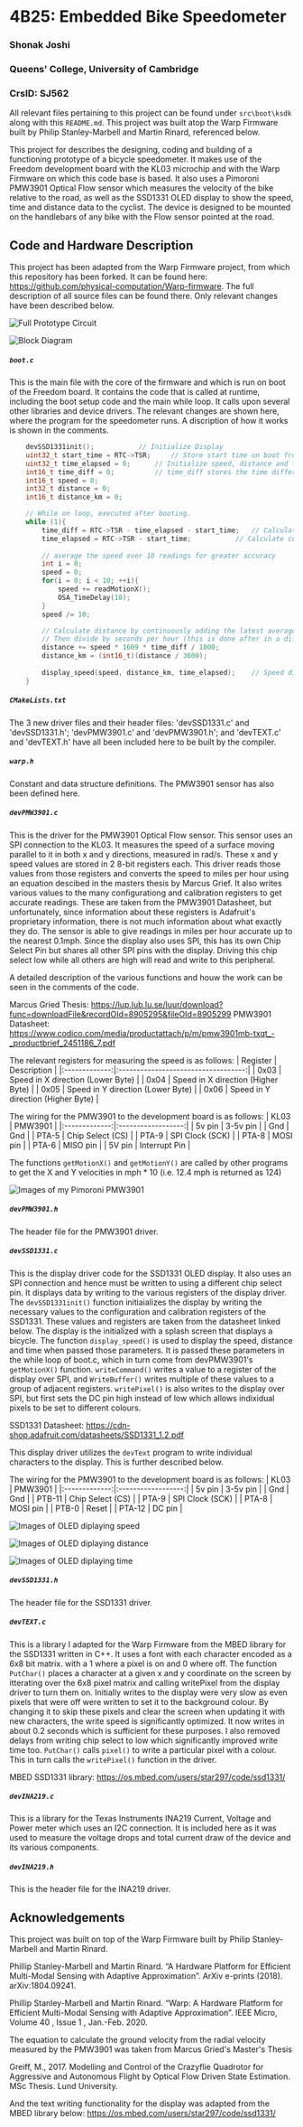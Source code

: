 # 4B25: Embedded Bike Speedometer
### Shonak Joshi
### Queens' College, University of Cambridge
### CrsID: SJ562

All relevant files pertaining to this project can be found under `src\boot\ksdk` along with this `README.md`. This project was built atop the Warp Firmware built by Philip Stanley-Marbell and Martin Rinard, referenced below.

This project for describes the designing, coding and building of a functioning prototype of a bicycle speedometer. It makes use of the Freedom development board with the KL03 microchip and with the Warp Firmware on which this code base is based. It also uses a Pimoroni PMW3901 Optical Flow sensor which measures the velocity of the bike relative to the road, as well as the SSD1331 OLED display to show the speed, time and distance data to the cyclist. The device is designed to be mounted on the handlebars of any bike with the Flow sensor pointed at the road.

## Code and Hardware Description
This project has been adapted from the Warp Firmware project, from which this repository has been forked. It can be found here: https://github.com/physical-computation/Warp-firmware. The full description of all source files can be found there. Only relevant changes have been described below.

![Full Prototype Circuit](https://github.com/shonky11/Warp-firmware/blob/master/Circuit%20with%20labels.png)

![Block Diagram](https://github.com/shonky11/Warp-firmware/blob/master/4B25%20Schematic.png)

##### `boot.c`
This is the main file with the core of the firmware and which is run on boot of the Freedom board. It contains the code that is called at runtime, including the boot setup code and the main while loop. It calls upon several other libraries and device drivers. The relevant changes are shown here, where the program for the speedometer runs. A discription of how it works is shown in the comments.

```C
	devSSD1331init(); 			// Initialize Display
	uint32_t start_time = RTC->TSR;		// Store start time on boot from RTC
	uint32_t time_elapsed = 0;		// Initialize speed, distance and time variables
	int16_t time_diff = 0;			// time_diff stores the time difference between subsequent speed readings (needed for integration)
	int16_t speed = 0;
	int32_t distance = 0;
	int16_t distance_km = 0;

	// While on loop, executed after booting.
	while (1){
		time_diff = RTC->TSR - time_elapsed - start_time;	// Calculate time difference between subsequent speed readings using RTC
		time_elapsed = RTC->TSR - start_time;			// Calculate current time elapsed
		
		// average the speed over 10 readings for greater accuracy
		int i = 0;
		speed = 0;
		for(i = 0; i < 10; ++i){
			speed += readMotionX();
			OSA_TimeDelay(10);	
		}
		speed /= 10;

		// Calculate distance by continuously adding the latest average speed * time reading (*1.609 to convert to km)
		// Then divide by seconds per hour (this is done after in a different variable so as to prevent losing the cumulative distance data.
		distance += speed * 1609 * time_diff / 1000;
		distance_km = (int16_t)(distance / 3600);
		
		display_speed(speed, distance_km, time_elapsed);	// Speed distance and time are then sent to the display driver to be displayed.
	}	

```

##### `CMakeLists.txt`
The 3 new driver files and their header files: 'devSSD1331.c' and 'devSSD1331.h'; 'devPMW3901.c' and 'devPMW3901.h'; and 'devTEXT.c' and 'devTEXT.h' have all been included here to be built by the compiler.

##### `warp.h`
Constant and data structure definitions. The PMW3901 sensor has also been defined here.

##### `devPMW3901.c`
This is the driver for the PMW3901 Optical Flow sensor. This sensor uses an SPI connection to the KL03. It measures the speed of a surface moving parallel to it in both x and y directions, measured in rad/s. These x and y speed values are stored in 2 8-bit registers each. This driver reads those values from those registers and converts the speed to miles per hour using an equation descibed in the masters thesis by Marcus Grief. It also writes various values to the many configurationg and calibration registers to get accurate readings. These are taken from the PMW3901 Datasheet, but unfortunately, since information about these registers is Adafruit's proprietary information, there is not much information about what exactly they do. The sensor is able to give readings in miles per hour accurate up to the nearest 0.1mph. Since the display also uses SPI, this has its own Chip Select Pin but shares all other SPI pins with the display. Driving this chip select low while all others are high will read and write to this peripheral.

A detailed description of the various functions and houw the work can be seen in the comments of the code.

Marcus Gried Thesis: https://lup.lub.lu.se/luur/download?func=downloadFile&recordOId=8905295&fileOId=8905299
PMW3901 Datasheet: https://www.codico.com/media/productattach/p/m/pmw3901mb-txqt_-_productbrief_2451186_7.pdf

The relevant registers for measuring the speed is as follows:
| Register      | Description                         |
|:-------------:|:-----------------------------------:|
| 0x03          | Speed in X direction (Lower Byte)   |
| 0x04          | Speed in X direction (Higher Byte)  |
| 0x05          | Speed in Y direction (Lower Byte)   |
| 0x06          | Speed in Y direction (Higher Byte)  |

The wiring for the PMW3901 to the development board is as follows:
| KL03          | PMW3901            |
|:-------------:|:------------------:|
| 5v pin        | 3-5v pin           |
| Gnd           | Gnd                |
| PTA-5         | Chip Select (CS)   |
| PTA-9         | SPI Clock (SCK)    |
| PTA-8         | MOSI pin           |
| PTA-6         | MISO pin           |
| 5V pin        | Interrupt Pin      |

The functions `getMotionX()` and `getMotionY()` are called by other programs to get the X and Y velocities in mph * 10 (i.e. 12.4 mph is returned as 124)

![Images of my Pimoroni PMW3901](https://github.com/shonky11/Warp-firmware/blob/master/270549746_327877332386183_326424379567401093_n.jpg)

##### `devPMW3901.h`
The header file for the PMW3901 driver.

##### `devSSD1331.c`
This is the display driver code for the SSD1331 OLED display. It also uses an SPI connection and hence must be written to using a different chip select pin. It displays data by writing to the various registers of the display driver. The `devSSD1331init()` function initiaializes the display by writing the necessary values to the configuration and calibration registers of the SSD1331. These values and registers are taken from the datasheet linked below. The display is the initialized with a splash screen that displays a bicycle. The function `display_speed()` is used to display the speed, distance and time when passed those parameters. It is passed these parameters in the while loop of boot.c, which in turn come from devPMW3901's `getMotionX()` function. `writeCommand()` writes a value to a register of the display over SPI, and `WriteBuffer()` writes multiple of these values to a group of adjacent registers. `writePixel()` is also writes to the display over SPI, but first sets the DC pin high instead of low which allows indixidual pixels to be set to different colours.

SSD1331 Datasheet: https://cdn-shop.adafruit.com/datasheets/SSD1331_1.2.pdf

This display driver utilizes the `devText` program to write individual characters to the display. This is further described below.

The wiring for the PMW3901 to the development board is as follows:
| KL03          | PMW3901            |
|:-------------:|:------------------:|
| 5v pin        | 3-5v pin           |
| Gnd           | Gnd                |
| PTB-11        | Chip Select (CS)   |
| PTA-9         | SPI Clock (SCK)    |
| PTA-8         | MOSI pin           |
| PTB-0         | Reset              |
| PTA-12        | DC pin             |

![Images of OLED diplaying speed](https://github.com/shonky11/Warp-firmware/blob/master/270188426_1355565451568680_1188295997622684602_n.jpg)

![Images of OLED diplaying distance](https://github.com/shonky11/Warp-firmware/blob/master/270860052_1294970877674596_5208618013091382899_n.jpg)

![Images of OLED diplaying time](https://github.com/shonky11/Warp-firmware/blob/master/270044366_218357750501230_1896227776930197410_n.jpg)

##### `devSSD1331.h`
The header file for the SSD1331 driver.

##### `devTEXT.c`
This is a library I adapted for the Warp Firmware from the MBED library for the SSD1331 written in C++. It uses a font with each character encoded as a 6x8 bit matrix. with a 1 where a pixel is on and 0 where off. The function `PutChar()` places a character at a given x and y coordinate on the screen by itterating over the 6x8 pixel matrix and calling writePixel from the display driver to turn them on. Initially writes to the display were very slow as even pixels that were off were written to set it to the background colour. By changing it to skip these pixels and clear the screen when updating it with new characters, the write speed is significantly optimized. It now writes in about 0.2 seconds which is sufficient for these purposes. I also removed delays from writing chip select to low which significantly improved write time too. `PutChar()` calls `pixel()` to write a particular pixel with a colour. This in turn calls the `writePixel()` function in the driver.

MBED SSD1331 library: https://os.mbed.com/users/star297/code/ssd1331/

##### `devINA219.c`
This is a library for the Texas Instruments INA219 Current, Voltage and Power meter which uses an I2C connection. It is included here as it was used to measure the voltage drops and total current draw of the device and its various components.

##### `devINA219.h`
This is the header file for the INA219 driver.

## Acknowledgements
This project was built on top of the Warp Firmware built by Philip Stanley-Marbell and Martin Rinard.

Phillip Stanley-Marbell and Martin Rinard. “A Hardware Platform for Efficient Multi-Modal Sensing with Adaptive Approximation”. ArXiv e-prints (2018). arXiv:1804.09241.

Phillip Stanley-Marbell and Martin Rinard. “Warp: A Hardware Platform for Efficient Multi-Modal Sensing with Adaptive Approximation”. IEEE Micro, Volume 40 , Issue 1 , Jan.-Feb. 2020.

The equation to calculate the ground velocity from the radial velocity measured by the PMW3901 was taken from Marcus Gried's Master's Thesis

Greiff, M., 2017. Modelling and Control of the Crazyflie Quadrotor for Aggressive and Autonomous Flight by Optical Flow Driven State Estimation. MSc Thesis. Lund University.

And the text writing functionality for the display was adapted from the MBED library below:
https://os.mbed.com/users/star297/code/ssd1331/
